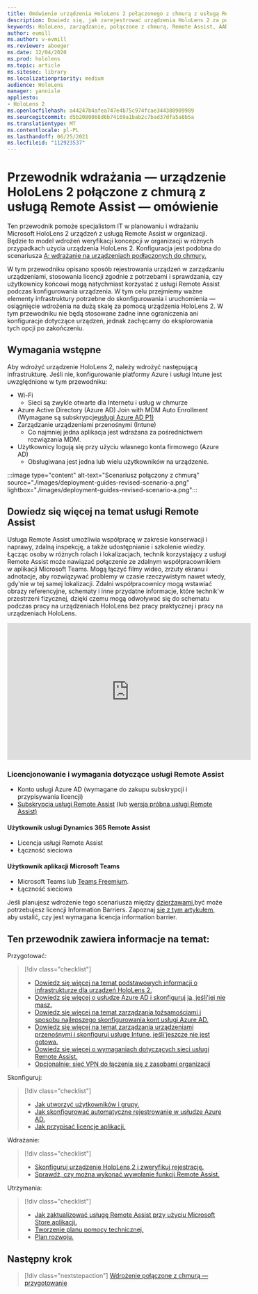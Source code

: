 ```yaml
---
title: Omówienie urządzenia HoloLens 2 połączonego z chmurą z usługą Remote Assist
description: Dowiedz się, jak zarejestrować urządzenia HoloLens 2 za pośrednictwem sieci połączonej z chmurą przy użyciu usługi Dynamics 365 Remote Assist.
keywords: HoloLens, zarządzanie, połączone z chmurą, Remote Assist, AAD, Azure AD, MDM, Mobile Zarządzanie urządzeniami
author: evmill
ms.author: v-evmill
ms.reviewer: aboeger
ms.date: 12/04/2020
ms.prod: hololens
ms.topic: article
ms.sitesec: library
ms.localizationpriority: medium
audience: HoloLens
manager: yannisle
appliesto:
- HoloLens 2
ms.openlocfilehash: a44247b4afea747e4b75c974fcae344380909989
ms.sourcegitcommit: d5b2080868d6b74169a1bab2c7bad37dfa5a8b5a
ms.translationtype: MT
ms.contentlocale: pl-PL
ms.lasthandoff: 06/25/2021
ms.locfileid: "112923537"
---
```

# <a name="deployment-guide--cloud-connected-hololens-2-with-remote-assist--overview"></a>Przewodnik wdrażania — urządzenie HoloLens 2 połączone z chmurą z usługą Remote Assist — omówienie

Ten przewodnik pomoże specjalistom IT w planowaniu i wdrażaniu Microsoft HoloLens 2 urządzeń z usługą Remote Assist w organizacji. Będzie to model wdrożeń weryfikacji koncepcji w organizacji w różnych przypadkach użycia urządzenia HoloLens 2. Konfiguracja jest podobna do scenariusza [A: wdrażanie na urządzeniach podłączonych do chmury.](https://docs.microsoft.com/hololens/common-scenarios#scenario-a) 

W tym przewodniku opisano sposób rejestrowania urządzeń w zarządzaniu urządzeniami, stosowania licencji zgodnie z potrzebami i sprawdzania, czy użytkownicy końcowi mogą natychmiast korzystać z usługi Remote Assist podczas konfigurowania urządzenia. W tym celu przejmiemy ważne elementy infrastruktury potrzebne do skonfigurowania i uruchomienia — osiągnięcie wdrożenia na dużą skalę za pomocą urządzenia HoloLens 2. W tym przewodniku nie będą stosowane żadne inne ograniczenia ani konfiguracje dotyczące urządzeń, jednak zachęcamy do eksplorowania tych opcji po zakończeniu.

## <a name="prerequisites"></a>Wymagania wstępne

Aby wdrożyć urządzenie HoloLens 2, należy wdrożyć następującą infrastrukturę. Jeśli nie, konfigurowanie platformy Azure i usługi Intune jest uwzględnione w tym przewodniku:

- Wi-Fi
    - Sieci są zwykle otwarte dla Internetu i usług w chmurze
- Azure Active Directory (Azure AD) Join with MDM Auto Enrollment (Wymagane są subskrypcje[usługi Azure AD P1)](https://docs.microsoft.com/azure/active-directory/fundamentals/active-directory-whatis)
- Zarządzanie urządzeniami przenośnymi (Intune)
    - Co najmniej jedna aplikacja jest wdrażana za pośrednictwem rozwiązania MDM.
- Użytkownicy logują się przy użyciu własnego konta firmowego (Azure AD)
    - Obsługiwana jest jedna lub wielu użytkowników na urządzenie.

:::image type="content" alt-text="Scenariusz połączony z chmurą" source="./images/deployment-guides-revised-scenario-a.png" lightbox="./images/deployment-guides-revised-scenario-a.png":::


## <a name="learn-about-remote-assist"></a>Dowiedz się więcej na temat usługi Remote Assist

Usługa Remote Assist umożliwia współpracę w zakresie konserwacji i naprawy, zdalną inspekcję, a także udostępnianie i szkolenie wiedzy. Łącząc osoby w różnych rolach i lokalizacjach, technik korzystający z usługi Remote Assist może nawiązać połączenie ze zdalnym współpracownikiem w aplikacji Microsoft Teams. Mogą łączyć filmy wideo, zrzuty ekranu i adnotacje, aby rozwiązywać problemy w czasie rzeczywistym nawet wtedy, gdy&#39;nie w tej samej lokalizacji. Zdalni współpracownicy mogą wstawiać obrazy referencyjne, schematy i inne przydatne informacje, które technik&#39;w przestrzeni fizycznej, dzięki czemu mogą odwoływać się do schematu podczas pracy na urządzeniach HoloLens bez pracy praktycznej i pracy na urządzeniach HoloLens.

<iframe width="560" height="315" src="https://www.youtube.com/embed/d3YT8j0yYl0" frameborder="0" allow="accelerometer; autoplay; clipboard-write; encrypted-media; gyroscope; picture-in-picture" allowfullscreen></iframe>

### <a name="remote-assist-licensing-and-requirements"></a>Licencjonowanie i wymagania dotyczące usługi Remote Assist

- Konto usługi Azure AD (wymagane do zakupu subskrypcji i przypisywania licencji)
- [Subskrypcja usługi Remote Assist](https://docs.microsoft.com/dynamics365/mixed-reality/remote-assist/buy-and-deploy-remote-assist) (lub [wersja próbna usługi Remote Assist)](https://docs.microsoft.com/dynamics365/mixed-reality/remote-assist/try-remote-assist)
    
#### <a name="dynamics-365-remote-assist-user"></a>Użytkownik usługi Dynamics 365 Remote Assist

- Licencja usługi Remote Assist
- Łączność sieciowa

#### <a name="microsoft-teams-user"></a>Użytkownik aplikacji Microsoft Teams

- Microsoft Teams lub [Teams Freemium](https://products.office.com/microsoft-teams/free).
- Łączność sieciowa

Jeśli planujesz wdrożenie tego scenariusza między [dzierżawami,](https://docs.microsoft.com/dynamics365/mixed-reality/remote-assist/cross-tenant-overview#scenario-2-leasing-services-to-other-tenants)być może potrzebujesz licencji Information Barriers. Zapoznaj [się z tym artykułem,](https://docs.microsoft.com/dynamics365/mixed-reality/remote-assist/cross-tenant-licensing-implementation#step-1-determine-if-information-barriers-are-necessary) aby ustalić, czy jest wymagana licencja information barrier.

## <a name="in-this-guide-you-will"></a>Ten przewodnik zawiera informacje na temat:

Przygotować:

> [!div class="checklist"]
> - [Dowiedz się więcej na temat podstawowych informacji o infrastrukturze dla urządzeń HoloLens 2.](hololens2-cloud-connected-prepare.md#infrastructure-essentials)
> - [Dowiedz się więcej o usłudze Azure AD i skonfiguruj ją, jeśli&#39;jej nie masz.](hololens2-cloud-connected-prepare.md#azure-active-directory)
> - [Dowiedz się więcej na temat zarządzania tożsamościami i sposobu najlepszego skonfigurowania kont usługi Azure AD.](hololens2-cloud-connected-prepare.md#identity-management)
> - [Dowiedz się więcej na temat zarządzania urządzeniami przenośnymi i skonfiguruj usługę Intune, jeśli&#39;jeszcze nie jest gotowa.](hololens2-cloud-connected-prepare.md#mobile-device-management)
> - [Dowiedz się więcej o wymaganiach dotyczących sieci usługi Remote Assist.](hololens2-cloud-connected-prepare.md#network)
> - [Opcjonalnie: sieć VPN do łączenia się z zasobami organizacji](hololens2-cloud-connected-prepare.md#optional-connect-your-hololens-to-vpn)

Skonfiguruj:

> [!div class="checklist"]
> - [Jak utworzyć użytkowników i grupy.](hololens2-cloud-connected-configure.md#azure-users-and-groups)
> - [Jak skonfigurować automatyczne rejestrowanie w usłudze Azure AD.](hololens2-cloud-connected-configure.md#auto-enrollment-on-hololens-2)
> - [Jak przypisać licencje aplikacji.](hololens2-cloud-connected-configure.md#application-licenses)

Wdrażanie:

> [!div class="checklist"]
> - [Skonfiguruj urządzenie HoloLens 2 i zweryfikuj rejestrację.](hololens2-cloud-connected-deploy.md#enrollment-validation)
> - [Sprawdź, czy można wykonać wywołanie funkcji Remote Assist.](hololens2-cloud-connected-deploy.md#remote-assist-call-validation)

Utrzymania:

> [!div class="checklist"]
> - [Jak zaktualizować usługę Remote Assist przy użyciu Microsoft Store aplikacji.](hololens2-cloud-connected-maintain.md#updates)
> - [Tworzenie planu pomocy technicznej.](hololens2-cloud-connected-maintain.md#support-plan)
> - [Plan rozwoju.](hololens2-cloud-connected-maintain.md#development-plan)

## <a name="next-step"></a>Następny krok

> [!div class="nextstepaction"]
> [Wdrożenie połączone z chmurą — przygotowanie](hololens2-cloud-connected-prepare.md)


